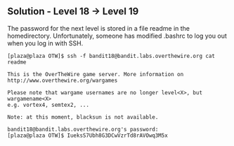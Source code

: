 ## Solution - Level 18 -> Level 19
The password for the next level is stored in a file readme in the homedirectory. Unfortunately, someone has modified .bashrc to log you out when you log in with SSH.

```
[plaza@plaza OTW]$ ssh -f bandit18@bandit.labs.overthewire.org cat readme

This is the OverTheWire game server. More information on http://www.overthewire.org/wargames

Please note that wargame usernames are no longer level<X>, but wargamename<X>
e.g. vortex4, semtex2, ...

Note: at this moment, blacksun is not available.

bandit18@bandit.labs.overthewire.org's password: 
[plaza@plaza OTW]$ IueksS7Ubh8G3DCwVzrTd8rAVOwq3M5x
```
